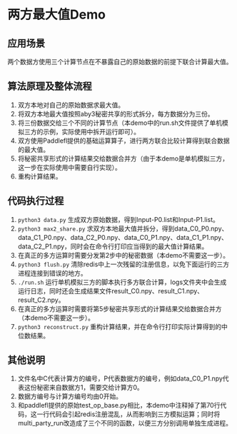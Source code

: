 # 两方最大值Demo

## 应用场景

两个数据方使用三个计算节点在不暴露自己的原始数据的前提下联合计算最大值。

## 算法原理及整体流程

1. 双方本地对自己的原始数据求最大值。
2. 将双方本地最大值按照aby3秘密共享的形式拆分，每方数据分为三份。
3. 将三份数据交给三个不同的计算节点（本demo中的run.sh文件提供了单机模拟三方的示例，实际使用中拆开运行即可）。
4. 双方使用Paddlefl提供的基础运算算子，进行两方联合比较计算得到联合数据的最大值。
5. 将秘密共享形式的计算结果交给数据合并方（由于本demo是单机模拟三方，这一步在实际使用中需要自行实现）。
6. 重构计算结果。

## 代码执行过程

1. `python3 data.py` 生成双方原始数据，得到Input-P0.list和Input-P1.list。
2. `python3 max2_share.py` 求双方本地最大值并拆分，得到data_C0_P0.npy、data_C1_P0.npy、data_C2_P0.npy、data_C0_P1.npy、data_C1_P1.npy、data_C2_P1.npy，同时会在命令行打印应当得到的最大值计算结果。
3. 在真正的多方运算时需要分发第2步中的秘密数据（本demo不需要这一步）。
4. `python3 flush.py` 清除redis中上一次残留的注册信息，以免下面运行的三方进程连接到错误的地方。
5. `./run.sh` 运行单机模拟三方的脚本执行多方联合计算，logs文件夹中会生成运行日志，同时还会生成结果文件result_C0.npy、result_C1.npy、result_C2.npy。
6. 在真正的多方运算时需要将第5步秘密共享形式的计算结果交给数据合并方（本demo不需要这一步）。
7. `python3 reconstruct.py` 重构计算结果，并在命令行打印实际计算得到的中位数结果。

## 其他说明

1. 文件名中C代表计算方的编号，P代表数据方的编号，例如data_C0_P1.npy代表这份秘密来自数据方1，需要交给计算方0。
2. 数据方编号与计算方编号均由0开始。
3. 和paddlefl提供的原始test_op_base.py相比，本demo中注释掉了第70行代码，这一行代码会引起redis注册混乱，从而影响到三方模拟运算；同时将multi_party_run改造成了三个不同的函数，以便三方分别调用单独生成进程。
